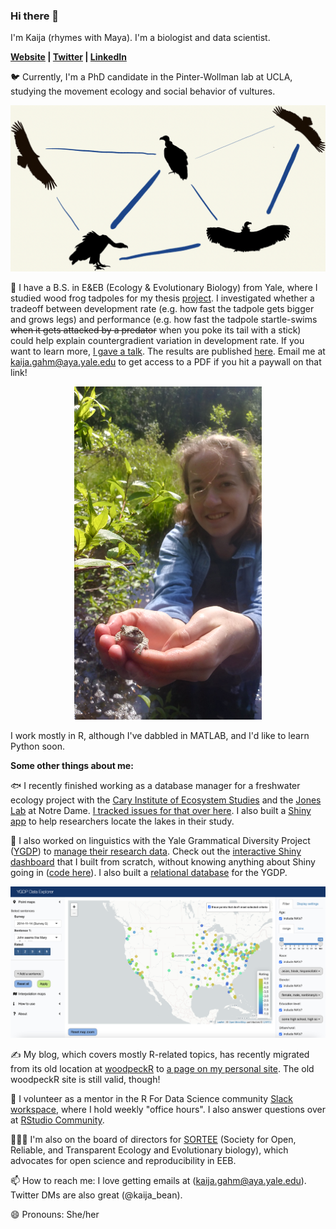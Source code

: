### Hi there 👋

I'm Kaija (rhymes with Maya). I'm a biologist and data scientist. 

**[Website](https://kaijagahm.netlify.app/) | [Twitter](https://twitter.com/kaija_bean) | [LinkedIn](https://www.linkedin.com/in/kaija-gahm-205890167/)**

🐦 Currently, I'm a PhD candidate in the Pinter-Wollman lab at UCLA, studying the movement ecology and social behavior of vultures.

<p align="center">
  <img src="vultureNetwork.png" alt="A social network diagram showing silhouettes of Griffon Vultures connected by edges of varying thicknesses." width="700"/>
</p>

🐸 I have a B.S. in E&EB (Ecology & Evolutionary Biology) from Yale, where I studied wood frog tadpoles for my thesis [project](https://github.com/kaijagahm/BurstSpeed). I investigated whether a tradeoff between development rate (e.g. how fast the tadpole gets bigger and grows legs) and performance (e.g. how fast the tadpole startle-swims ~~when it gets attacked by a predator~~ when you poke its tail with a stick) could help explain countergradient variation in development rate. If you want to learn more, [I gave a talk](https://drive.google.com/file/d/1CxEaJEx65V1qLG2tahUCO8qabylamchG/view?usp=sharing). The results are published [here](https://onlinelibrary.wiley.com/doi/abs/10.1002/jez.2434). Email me at kaija.gahm@aya.yale.edu to get access to a PDF if you hit a paywall on that link!

<p align="center">
  <img src="holdingFrog.jpg" alt="Me, holding a frog during fieldwork for my B.S. thesis. This isn't a wood frog, but it's still cute!" width="300"/>
</p>

I work mostly in R, although I've dabbled in MATLAB, and I'd like to learn Python soon. 

**Some other things about me:**

🐟  I recently finished working as a database manager for a freshwater ecology project with the [Cary Institute of Ecosystem Studies](https://www.caryinstitute.org/) and the [Jones Lab](https://www3.nd.edu/~sjones20/) at Notre Dame. [I tracked issues for that over here](https://github.com/MFEh2o/db/issues). I also built a [Shiny app](https://joneslabnd.shinyapps.io/lakeLatLongFinder/) to help researchers locate the lakes in their study.

💬  I also worked on linguistics with the Yale Grammatical Diversity Project ([YGDP](https://ygdp.yale.edu/)) to [manage their research data](https://github.com/kaijagahm?tab=projects). Check out the [interactive Shiny dashboard](https://ygdp.shinyapps.io/ygdpDashboard/) that I built from scratch, without knowing anything about Shiny going in ([code here](https://github.com/kaijagahm/ygdpDashboard)). I also built a [relational database](https://github.com/kaijagahm/ygdpDB) for the YGDP.


<p align="center">
  <img src="ygdpDashboard.png" alt="A screenshot of the front page of the YGDP Dashboard I built in Shiny." width="700"/>
</p>

✍️  My blog, which covers mostly R-related topics, has recently migrated from its old location at [woodpeckR](https://thewoodpeckr.wordpress.com/) to [a page on my personal site](https://kaijagahm.netlify.app/blog.html). The old woodpeckR site is still valid, though!

🤝 I volunteer as a mentor in the R For Data Science community [Slack workspace](r4ds.io/join), where I hold weekly "office hours". I also answer questions over at [RStudio Community](https://community.rstudio.com/u/kaijabean/activity/replies). 

🧑‍🤝‍🧑 I'm also on the board of directors for [SORTEE](sortee.org) (Society for Open, Reliable, and Transparent Ecology and Evolutionary biology), which advocates for open science and reproducibility in EEB.

📫  How to reach me: I love getting emails at (kaija.gahm@aya.yale.edu). Twitter DMs are also great (@kaija_bean). 

😄  Pronouns: She/her
